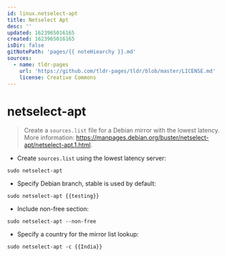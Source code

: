 ```yaml
---
id: linux.netselect-apt
title: Netselect Apt
desc: ''
updated: 1623965016165
created: 1623965016165
isDir: false
gitNotePath: 'pages/{{ noteHiearchy }}.md'
sources:
  - name: tldr-pages
    url: 'https://github.com/tldr-pages/tldr/blob/master/LICENSE.md'
    license: Creative Commons
---
```

# netselect-apt

> Create a `sources.list` file for a Debian mirror with the lowest latency.
> More information: <https://manpages.debian.org/buster/netselect-apt/netselect-apt.1.html>.

- Create `sources.list` using the lowest latency server:

`sudo netselect-apt`

- Specify Debian branch, stable is used by default:

`sudo netselect-apt {{testing}}`

- Include non-free section:

`sudo netselect-apt --non-free`

- Specify a country for the mirror list lookup:

`sudo netselect-apt -c {{India}}`

